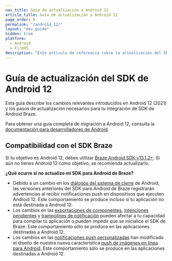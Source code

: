 ```yaml
---
nav_title: Guía de actualización a Android 12
article_title: Guía de actualización a Android 12
page_order: 9
permalink: "/android_12/"
layout: "dev_guide"
hidden: true
platform: 
  - Android
  - FireOS
description: "Este artículo de referencia cubre la actualización del SDK de Android 12, destacando cambios como la vinculación en profundidad, la compatibilidad con el SDK y mucho más."
---
```


# Guía de actualización del SDK de Android 12

Esta guía describe los cambios relevantes introducidos en Android 12 (2021) y los pasos de actualización necesarios para tu integración de SDK de Android Braze.

Para obtener una guía completa de migración a Android 12, consulta la [documentación para desarrolladores de Android](https://developer.android.com/about/versions/12).

## Compatibilidad con el SDK Braze

Si tu objetivo es Android 12, debes utilizar [Braze Android SDK v13.1.2+][1]. Si aún no tienes Android 12 como objetivo, se recomienda actualizarlo.

**¿Qué ocurre si no actualizo mi SDK para Android de Braze?**

* Debido a un cambio en los [diálogos del sistema de cierre](https://developer.android.com/about/versions/12/behavior-changes-all#close-system-dialogs) de Android, las versiones anteriores del SDK para Android de Braze registrarán advertencias al recibir notificaciones push en dispositivos que ejecuten Android 12. Este comportamiento se produce incluso si tu aplicación no está destinada a Android 12.
* Los cambios en las [exportaciones de componentes](https://developer.android.com/about/versions/12/behavior-changes-12#exported), [intenciones pendientes](https://developer.android.com/about/versions/12/behavior-changes-12#pending-intent-mutability) y [trampolines de notificación](https://developer.android.com/about/versions/12/behavior-changes-12#notification-trampolines) pueden afectar a tu capacidad para compilar tu aplicación o pueden impedir que se inicialice el SDK de Braze. Este comportamiento sólo se produce en las aplicaciones destinadas a Android 12.
* Los cambios en las [notificaciones push personalizadas](https://developer.android.com/about/versions/12/behavior-changes-12#custom-notifications) han modificado el diseño de nuestra nueva característica [push de imágenes en línea para Android]({{site.baseurl}}/developer_guide/platform_integration_guides/android/push_notifications/inline_image_push/). Este comportamiento sólo se produce en las aplicaciones destinadas a Android 12.

[1]: https://github.com/braze-inc/braze-android-sdk/blob/master/CHANGELOG.md#1312
